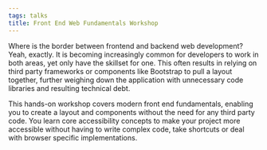 ```yaml
---
tags: talks
title: Front End Web Fundamentals Workshop
---
```

Where is the border between frontend and backend web development? Yeah, exactly. It is becoming increasingly common for developers to work in both areas, yet only have the skillset for one. This often results in relying on third party frameworks or components like Bootstrap to pull a layout together, further weighing down the application with unnecessary code libraries and resulting technical debt.

This hands-on workshop covers modern front end fundamentals, enabling you to create a layout and components without the need for any third party code. You learn core accessibility concepts to make your project more accessible without having to write complex code, take shortcuts or deal with browser specific implementations.
